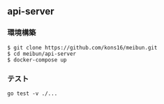 ## api-server

### 環境構築
```
$ git clone https://github.com/kons16/meibun.git
$ cd meibun/api-server
$ docker-compose up
```

### テスト
```
go test -v ./...
```